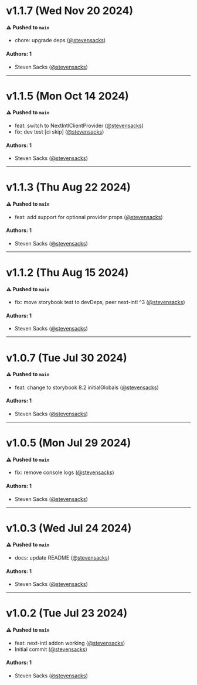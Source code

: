 # v1.1.7 (Wed Nov 20 2024)

#### ⚠️ Pushed to `main`

- chore: upgrade deps ([@stevensacks](https://github.com/stevensacks))

#### Authors: 1

- Steven Sacks ([@stevensacks](https://github.com/stevensacks))

---

# v1.1.5 (Mon Oct 14 2024)

#### ⚠️ Pushed to `main`

- feat: switch to NextIntlClientProvider ([@stevensacks](https://github.com/stevensacks))
- fix: dev test [ci skip] ([@stevensacks](https://github.com/stevensacks))

#### Authors: 1

- Steven Sacks ([@stevensacks](https://github.com/stevensacks))

---

# v1.1.3 (Thu Aug 22 2024)

#### ⚠️ Pushed to `main`

- feat: add support for optional provider props ([@stevensacks](https://github.com/stevensacks))

#### Authors: 1

- Steven Sacks ([@stevensacks](https://github.com/stevensacks))

---

# v1.1.2 (Thu Aug 15 2024)

#### ⚠️ Pushed to `main`

- fix: move storybook test to devDeps, peer next-intl ^3 ([@stevensacks](https://github.com/stevensacks))

#### Authors: 1

- Steven Sacks ([@stevensacks](https://github.com/stevensacks))

---

# v1.0.7 (Tue Jul 30 2024)

#### ⚠️ Pushed to `main`

- feat: change to storybook 8.2 initialGlobals ([@stevensacks](https://github.com/stevensacks))

#### Authors: 1

- Steven Sacks ([@stevensacks](https://github.com/stevensacks))

---

# v1.0.5 (Mon Jul 29 2024)

#### ⚠️ Pushed to `main`

- fix: remove console logs ([@stevensacks](https://github.com/stevensacks))

#### Authors: 1

- Steven Sacks ([@stevensacks](https://github.com/stevensacks))

---

# v1.0.3 (Wed Jul 24 2024)

#### ⚠️ Pushed to `main`

- docs: update README ([@stevensacks](https://github.com/stevensacks))

#### Authors: 1

- Steven Sacks ([@stevensacks](https://github.com/stevensacks))

---

# v1.0.2 (Tue Jul 23 2024)

#### ⚠️ Pushed to `main`

- feat: next-intl addon working ([@stevensacks](https://github.com/stevensacks))
- Initial commit ([@stevensacks](https://github.com/stevensacks))

#### Authors: 1

- Steven Sacks ([@stevensacks](https://github.com/stevensacks))
